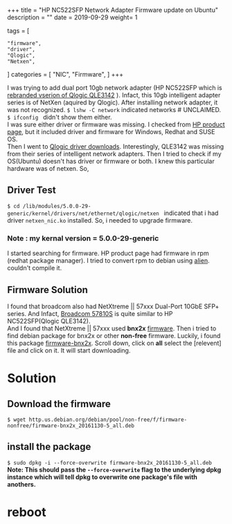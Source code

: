 +++
title = "HP NC522SFP Network Adapter Firmware update on Ubuntu"
description = ""
date = 2019-09-29
weight= 1

tags = [
    
    "firmware",
    "driver",
    "Qlogic",
    "Netxen",
]
categories = [
    "NIC",
    "Firmware",
]
+++

I was trying to add dual port 10gb network adapter (HP NC522SFP which is [rebranded vserion of Qlogic QLE3142](https://driverdownloads.qlogic.com/QLogicDriverDownloads_UI/HP.aspx?companyid=4) ). Infact, this 10gb intelligent adapter series is of  NetXen (aquired by Qlogic).
After installing network adapter, it was not recognized. 
`$ lshw -C network` indicated networks # UNCLAIMED.    
`$ ifconfig ` didn't show them either.    
 I was sure either driver or firmware was missing. I checked from [HP product page](https://support.hpe.com/hpsc/doc/public/display?docId=emr_na-c01720419), but it included driver and firmware for Windows, Redhat and SUSE OS.    
 Then I went to [Qlogic driver downloads](http://driverdownloads.qlogic.com/QLogicDriverDownloads_UI/). Interestingly, QLE3142 was missing from their series of intelligent network adapters.
 Then I   tried to check if my OS(Ubuntu) doesn't has driver or firmware or both. I knew this particular hardware was of netxen. So,
 ## Driver Test
 `$ cd /lib/modules/5.0.0-29-generic/kernel/drivers/net/ethernet/qlogic/netxen ` indicated that i had driver `netxen_nic.ko` installed. So, i needed to upgrade firmware. 
 ### Note : my kernal version = 5.0.0-29-generic
 I started searching for firmware. HP product page had firmware in rpm (redhat package manager). I tried to convert rpm to debian using [alien](https://wiki.debian.org/Alien). couldn't compile it.
 ## Firmware Solution
 I found that broadcom also had NetXtreme || 57xxx Dual-Port 10GbE SFP+ series. And Infact, [Broadcom 57810S](https://www.dell.com/en-us/work/shop/cty/broadcom-57810s-dual-port-10gbe-sfp-cna-details/spd/broadcom-57810s-dual-port-10gbe-sfp) is quite similar to HP NC522SFP(Qlogic QLE3142).   
 And I found that NetXtreme || 57xxx used **bnx2x** [firmware](http://driverdownloads.qlogic.com/QLogicDriverDownloads_UI/SearchByProduct.aspx?ProductCategory=336&Product=1244&Os=175#49). Then i tried to find debian package for bnx2x or other **non-free** firmware.
 Luckily, i found this package [firmware-bnx2x](https://packages.debian.org/stretch/all/firmware-bnx2x). Scroll down, click on **all** select the [relevent] file and click on it. It will start downloading.
 # Solution
 ## Download the firmware
 `$ wget http.us.debian.org/debian/pool/non-free/f/firmware-nonfree/firmware-bnx2x_20161130-5_all.deb` 
 ## install the package 
 `$ sudo dpkg -i --force-overwrite firmware-bnx2x_20161130-5_all.deb `
 **Note: This should pass the `--force-overwrite` flag to the underlying dpkg instance which will tell dpkg to overwrite one package's file with anothers.**
 # reboot
